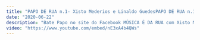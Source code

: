 ```yaml
---
title: "PAPO DE RUA n.1- Xisto Mederios e Linaldo GuedesPAPO DE RUA n.1- Xisto Mederios e Linaldo Guedes"
date: "2020-06-22"
description: "Bate Papo no site do Facebook MÚSICA É DA RUA com Xisto Medeiros e Linaldo Guedes. Entrevistadores: Dario Junior e Kennedy Costa"
video: "https://www.youtube.com/embed/nE3xA4b4QWs"
---
```

